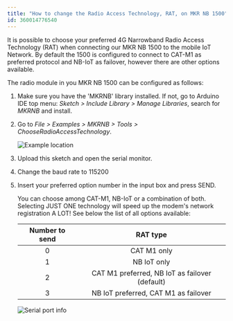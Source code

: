 ```yaml
---
title: "How to change the Radio Access Technology, RAT, on MKR NB 1500"
id: 360014776540
---
```


It is possible to choose your preferred 4G Narrowband Radio Access Technology (RAT) when connecting our MKR NB 1500 to the mobile IoT Network. By default the 1500 is configured to connect to CAT-M1 as preferred protocol and NB-IoT as failover, however there are other options available.

The radio module in you MKR NB 1500 can be configured as follows:

1. Make sure you have the 'MKRNB' library installed. If not, go to Arduino IDE top menu: *Sketch > Include Library > Manage Libraries*, search for *MKRNB* and install.
2. Go to *File > Examples > MKRNB > Tools > ChooseRadioAccessTechnology*.

   ![Example location](img/change-RAT1.png)

3. Upload this sketch and open the serial monitor.
4. Change the baud rate to 115200
5. Insert your preferred option number in the input box and press SEND.

   You can choose among CAT-M1, NB-IoT or a combination of both. Selecting JUST ONE technology will speed up the modem's network registration A LOT! See below the list of all options available:

   | Number to send |  RAT type |
   |:----------:|:-------------:|
   | 0 |  CAT M1 only |
   | 1 |  NB IoT only   |
   | 2 | CAT M1 preferred, NB IoT as failover (default) |
   | 3 | NB IoT preferred, CAT M1 as failover |

   ![Serial port info](img/change-RAT2.png)
